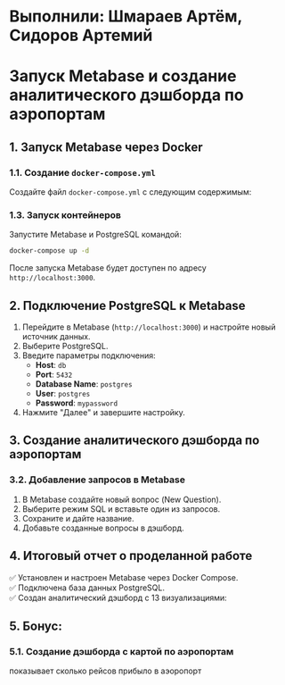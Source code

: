 # Выполнили: Шмараев Артём, Сидоров Артемий

# Запуск Metabase и создание аналитического дэшборда по аэропортам

## 1. Запуск Metabase через Docker

### 1.1. Создание `docker-compose.yml`
Создайте файл `docker-compose.yml` с следующим содержимым:


### 1.3. Запуск контейнеров
Запустите Metabase и PostgreSQL командой:

```sh
docker-compose up -d
```

После запуска Metabase будет доступен по адресу `http://localhost:3000`.

## 2. Подключение PostgreSQL к Metabase
1. Перейдите в Metabase (`http://localhost:3000`) и настройте новый источник данных.
2. Выберите PostgreSQL.
3. Введите параметры подключения:
   - **Host**: `db`
   - **Port**: `5432`
   - **Database Name**: `postgres`
   - **User**: `postgres`
   - **Password**: `mypassword`
4. Нажмите "Далее" и завершите настройку.

## 3. Создание аналитического дэшборда по аэропортам

### 3.2. Добавление запросов в Metabase
1. В Metabase создайте новый вопрос (New Question).
2. Выберите режим SQL и вставьте один из запросов.
3. Сохраните и дайте название.
4. Добавьте созданные вопросы в дэшборд.

## 4. Итоговый отчет о проделанной работе
✅ Установлен и настроен Metabase через Docker Compose.  
✅ Подключена база данных PostgreSQL.  
✅ Создан аналитический дэшборд с 13 визуализациями:  

## 5. Бонус: 
### 5.1. Создание дэшборда с картой по аэропортам
показывает сколько рейсов прибыло в аэоропорт
